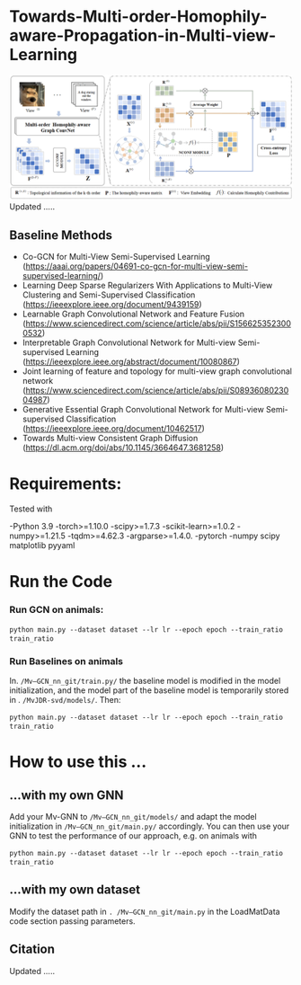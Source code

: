 # Towards-Multi-order-Homophily-aware-Propagation-in-Multi-view-Learning
![img.png](img.png)
Updated .....
## Baseline Methods
- Co-GCN for Multi-View Semi-Supervised Learning
 (https://aaai.org/papers/04691-co-gcn-for-multi-view-semi-supervised-learning/)
- Learning Deep Sparse Regularizers With Applications to Multi-View Clustering and Semi-Supervised Classification
 (https://ieeexplore.ieee.org/document/9439159)
- Learnable Graph Convolutional Network and Feature Fusion
 (https://www.sciencedirect.com/science/article/abs/pii/S1566253523000532)
- Interpretable Graph Convolutional Network for Multi-view Semi-supervised Learning
 (https://ieeexplore.ieee.org/abstract/document/10080867)
- Joint learning of feature and topology for multi-view graph convolutional network
 (https://www.sciencedirect.com/science/article/abs/pii/S0893608023004987)
- Generative Essential Graph Convolutional Network for Multi-view Semi-supervised Classification
 (https://ieeexplore.ieee.org/document/10462517)
- Towards Multi-view Consistent Graph Diffusion
 (https://dl.acm.org/doi/abs/10.1145/3664647.3681258)
# Requirements:
Tested with 

  -Python 3.9
  -torch>=1.10.0
  -scipy>=1.7.3
  -scikit-learn>=1.0.2
  -numpy>=1.21.5
  -tqdm>=4.62.3
  -argparse>=1.4.0.
  -pytorch
  -numpy scipy matplotlib pyyaml


# Run the Code

### Run GCN on animals:

```
python main.py --dataset dataset --lr lr --epoch epoch --train_ratio train_ratio
```

### Run  Baselines on animals

In. `/Mv—GCN_nn_git/train.py/` the baseline model is modified in the model initialization, and the model part of the baseline model is temporarily stored in . `/MvJDR-svd/models/`.
Then:
```
python main.py --dataset dataset --lr lr --epoch epoch --train_ratio train_ratio
```

# How to use this ...

## ...with my own GNN

Add your Mv-GNN to `/Mv—GCN_nn_git/models/` and adapt the model initialization in `/Mv—GCN_nn_git/main.py/` accordingly. You can then use your GNN to test the performance of our approach, e.g. on animals with
```
python main.py --dataset dataset --lr lr --epoch epoch --train_ratio train_ratio
```

## ...with my own dataset

Modify the dataset path in `. /Mv—GCN_nn_git/main.py` in the LoadMatData code section passing parameters.

## Citation
Updated .....

